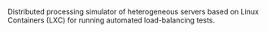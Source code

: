 Distributed processing simulator of heterogeneous servers based on Linux Containers (LXC) for running automated load-balancing tests.